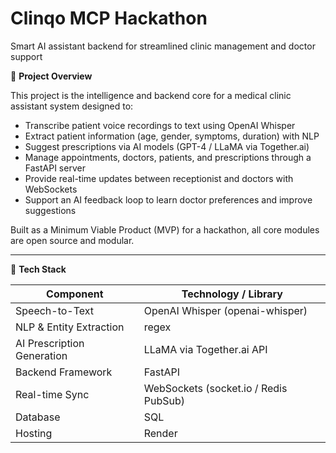 # Clinqo MCP Hackathon

Smart AI assistant backend for streamlined clinic management and doctor support

🚀 **Project Overview**

This project is the intelligence and backend core for a medical clinic assistant system designed to:

- Transcribe patient voice recordings to text using OpenAI Whisper
- Extract patient information (age, gender, symptoms, duration) with NLP
- Suggest prescriptions via AI models (GPT-4 / LLaMA via Together.ai)
- Manage appointments, doctors, patients, and prescriptions through a FastAPI server
- Provide real-time updates between receptionist and doctors with WebSockets
- Support an AI feedback loop to learn doctor preferences and improve suggestions

Built as a Minimum Viable Product (MVP) for a hackathon, all core modules are open source and modular.

---

🧱 **Tech Stack**

| Component               | Technology / Library                  |
|------------------------|-------------------------------------|
| Speech-to-Text         | OpenAI Whisper (openai-whisper)     |
| NLP & Entity Extraction |  regex                        |
| AI Prescription Generation |  LLaMA via Together.ai API |
| Backend Framework      | FastAPI                             |
| Real-time Sync         | WebSockets (socket.io / Redis PubSub) |
| Database               | SQL  |
| Hosting                | Render                    |
